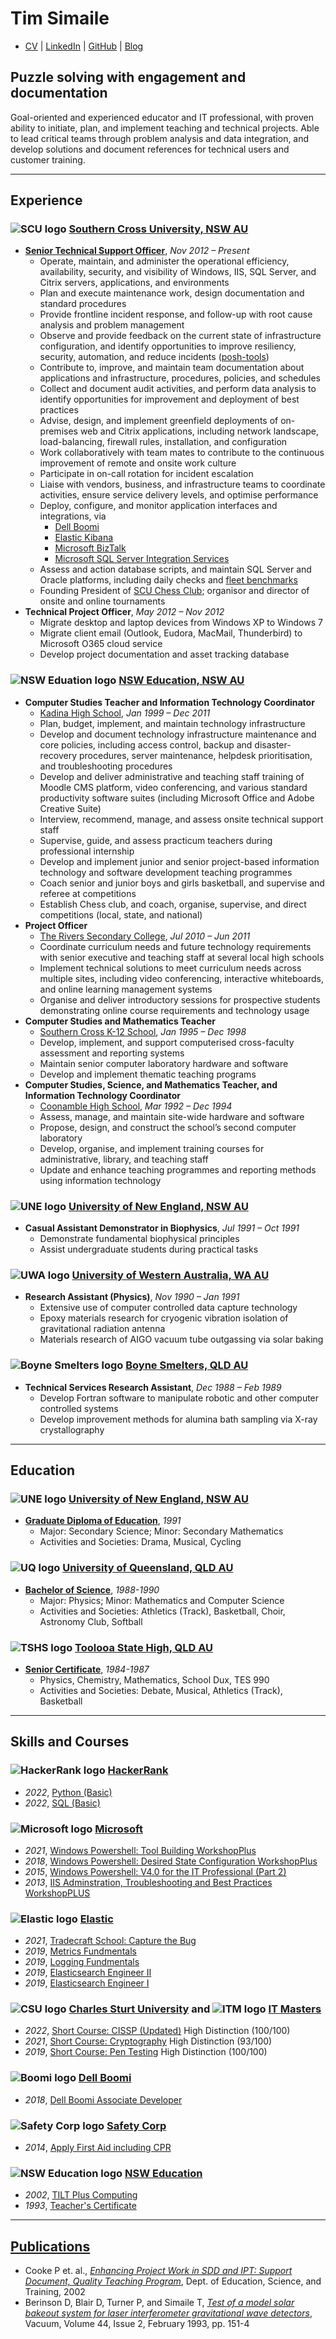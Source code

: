 # Tim Simaile

 * [CV](https://tsimaile.github.io/cv/) | [LinkedIn](https://www.linkedin.com/in/tsimaile/) | [GitHub](https://github.com/tsimaile/) | [Blog](https://tsimaile.github.io/blog/)
 
## Puzzle solving with engagement and documentation

Goal-oriented and experienced educator and IT professional, with proven ability to initiate, plan, and implement teaching and technical projects. Able to lead critical teams through problem analysis and data integration, and develop solutions and document references for technical users and customer training. 

----
## **Experience**

### **![SCU logo](https://tsimaile.github.io/cv/assets/images/logo_16_scu.png) [Southern Cross University, NSW AU](https://www.scu.edu.au/)**
* **[Senior Technical Support Officer](https://www.scu.edu.au/about/contacts/staff-directory/staff/34442.php)**, *Nov 2012 – Present*
    * Operate, maintain, and administer the operational efficiency, availability, security, and visibility of Windows, IIS, SQL Server, and Citrix servers, applications, and environments
    * Plan and execute maintenance work, design documentation and standard procedures
    * Provide frontline incident response, and follow-up with root cause analysis and problem management
    * Observe and provide feedback on the current state of infrastructure configuration, and identify opportunities to improve resiliency, security, automation, and reduce incidents ([posh-tools](https://github.com/tsimaile/posh-tools))
    * Contribute to, improve, and maintain team documentation about applications and infrastructure, procedures, policies, and schedules
    * Collect and document audit activities, and perform data analysis to identify opportunities for improvement and deployment of best practices
    * Advise, design, and implement greenfield deployments of on-premises web and Citrix applications, including network landscape, load-balancing, firewall rules, installation, and configuration
    * Work collaboratively with team mates to contribute to the continuous improvement of remote and onsite work culture
    * Participate in on-call rotation for incident escalation
    * Liaise with vendors, business, and infrastructure teams to coordinate activities, ensure service delivery levels, and optimise performance
    * Deploy, configure, and monitor application interfaces and integrations, via
        * [Dell Boomi](https://boomi.com/)
        * [Elastic Kibana](https://www.elastic.co/kibana/)
        * [Microsoft BizTalk](https://partner.microsoft.com/en-au/solutions/microsoft-biztalk-server)
        * [Microsoft SQL Server Integration Services](https://docs.microsoft.com/en-us/sql/integration-services/sql-server-integration-services?view=sql-server-ver15)
    * Assess and action database scripts, and maintain SQL Server and Oracle platforms, including daily checks and [fleet benchmarks](https://github.com/tsimaile/posh-tools/tree/main/benchmark)
    * Founding President of [SCU Chess Club](https://www.chess.com/club/southern-cross-university-chess-club); organisor and director of onsite and online tournaments
* **Technical Project Officer**, *May 2012 – Nov 2012*
    * Migrate desktop and laptop devices from Windows XP to Windows 7
    * Migrate client email (Outlook, Eudora, MacMail, Thunderbird) to Microsoft O365 cloud service
    * Develop project documentation and asset tracking database

### **![NSW Eduation logo](https://tsimaile.github.io/cv/assets/images/logo_16_nswedu.png) [NSW Education, NSW AU](https://www.education.nsw.gov.au/)**
* **Computer Studies Teacher and Information Technology Coordinator**
    * [Kadina High School](https://kadina-h.schools.nsw.gov.au/), *Jan 1999 – Dec 2011*
    * Plan, budget, implement, and maintain technology infrastructure
    * Develop and document technology infrastructure maintenance and core policies, including access control, backup and disaster-recovery procedures, server maintenance, helpdesk prioritisation, and troubleshooting procedures
    * Develop and deliver administrative and teaching staff training of  Moodle CMS platform, video conferencing, and various standard productivity software suites (including Microsoft Office and Adobe Creative Suite)
    * Interview, recommend, manage, and assess onsite technical support staff
    * Supervise, guide, and assess practicum teachers during professional internship
    * Develop and implement junior and senior project-­based information technology and software development teaching programmes
    * Coach senior and junior boys and girls basketball, and supervise and referee at competitions
    * Establish Chess club, and coach, organise, supervise, and direct competitions (local, state, and national)
* **Project Officer**
    * [The Rivers Secondary College](https://therivers.schools.nsw.gov.au/), *Jul 2010 – Jun 2011*
    * Coordinate curriculum needs and future technology requirements with senior executive and teaching staff at several local high schools
    * Implement technical solutions to meet curriculum needs across multiple sites, including video conferencing, interactive whiteboards, and online learning management systems
    * Organise and deliver introductory sessions for prospective students demonstrating online course requirements and technology usage
* **Computer Studies and Mathematics Teacher**
    * [Southern Cross K-12 School](https://sthcross-c.schools.nsw.gov.au/), *Jan 1995 – Dec 1998*
    * Develop, implement, and support computerised cross­-faculty assessment and reporting systems
    * Maintain senior computer laboratory hardware and software
    * Develop and implement thematic teaching programs
* **Computer Studies, Science, and Mathematics Teacher, and Information Technology Coordinator**
    * [Coonamble High School](https://coonamble-h.schools.nsw.gov.au/), *Mar 1992 – Dec 1994*
    * Assess, manage, and maintain site­-wide hardware and software
    * Propose, design, and construct the school’s second computer laboratory
    * Develop, organise, and implement training courses for administrative, library, and teaching staff
    * Update and enhance teaching programmes and reporting methods using information technology

### **![UNE logo](https://tsimaile.github.io/cv/assets/images/logo_16_une.png) [University of New England, NSW AU](https://www.une.edu.au/)**
* **Casual Assistant Demonstrator in Biophysics**, *Jul 1991 – Oct 1991*
    * Demonstrate fundamental biophysical principles 
    * Assist undergraduate students during practical tasks

### **![UWA logo](https://tsimaile.github.io/cv/assets/images/logo_16_uwa.png) [University of Western Australia, WA AU](https://www.uwa.edu.au/)**
* **Research Assistant (Physics)**, *Nov 1990 – Jan 1991*
    * Extensive use of computer controlled data capture technology
    * Epoxy materials research for cryogenic vibration isolation of gravitational radiation antenna
    * Materials research of AIGO vacuum tube outgassing via solar baking

### **![Boyne Smelters logo](https://tsimaile.github.io/cv/assets/images/logo_16_bsl.png) [Boyne Smelters, QLD AU](https://en.wikipedia.org/wiki/Boyne_Smelters)**
* **Technical Services Research Assistant**, *Dec 1988 – Feb 1989*
    * Develop Fortran software to manipulate robotic and other computer controlled systems
    * Develop improvement methods for alumina bath sampling via X-­ray crystallography

----
## Education

### **![UNE logo](https://tsimaile.github.io/cv/assets/images/logo_16_une.png) [University of New England, NSW AU](https://www.une.edu.au/)**
* **[Graduate Diploma of Education](https://tsimaile.github.io/cv/assets/pdf/19920326-UNE_GradDipEd.pdf)**, *1991*
    * Major: Secondary Science; Minor: Secondary Mathematics
    * Activities and Societies: Drama, Musical, Cycling

### **![UQ logo](https://tsimaile.github.io/cv/assets/images/logo_16_uq.png) [University of Queensland, QLD AU](https://uq.edu.au/)**
* **[Bachelor of Science](https://tsimaile.github.io/cv/assets/pdf/19901217-UQ_Bachelor_of_Science.pdf)**, *1988-1990*
    * Major: Physics; Minor: Mathematics and Computer Science
    * Activities and Societies: Athletics (Track), Basketball, Choir, Astronomy Club, Softball

### **![TSHS logo](https://tsimaile.github.io/cv/assets/images/logo_16_tshs.png) [Toolooa State High, QLD AU](https://toolooashs.eq.edu.au/)**
* **[Senior Certificate](https://tsimaile.github.io/cv/assets/pdf/19871112-BSSQLD_Senior_Certificate.pdf)**, *1984-1987*
    * Physics, Chemistry, Mathematics, School Dux, TES 990
    * Activities and Societies: Debate, Musical, Athletics (Track), Basketball

----
## Skills and Courses

### **![HackerRank logo](https://tsimaile.github.io/cv/assets/images/logo_16_hackerrank.png) [HackerRank](https://www.hackerrank.com/tsimaile)**
* *2022*, [Python (Basic)](https://www.hackerrank.com/certificates/0c6a0e763da8)
* *2022*, [SQL (Basic)](https://www.hackerrank.com/certificates/b58a7b131f19)

### **![Microsoft logo](https://tsimaile.github.io/cv/assets/images/logo_16_microsoft.png) [Microsoft](https://www.microsoft.com/)**
* *2021*, [Windows Powershell: Tool Building WorkshopPlus](https://tsimaile.github.io/cv/assets/pdf/20210520-MS_Windows_PowerShell_Tool_Building_WorkShopPlus.pdf)
* *2018*, [Windows Powershell: Desired State Configuration WorkshopPlus](https://tsimaile.github.io/cv/assets/pdf/20180406-MS_Windows_Powershell_DSC_WorkShopPlus.pdf)
* *2015*, [Windows Powershell: V4.0 for the IT Professional (Part 2)](https://tsimaile.github.io/cv/assets/pdf/20150326-MS_Windows_Powershell_v4.0_Part2_WorkShopPlus.pdf)
* *2013*, [IIS Adminstration, Troubleshooting and Best Practices WorkshopPLUS](https://tsimaile.github.io/cv/assets/pdf/20131024-MS_IIS_Administration_WorkShopPlus.pdf)

### **![Elastic logo](https://tsimaile.github.io/cv/assets/images/logo_16_elastic.png) [Elastic](https://www.elastic.co/training/)**
* *2021*, [Tradecraft School: Capture the Bug](https://tsimaile.github.io/cv/assets/pdf/20210819-Elastic_Tradecraft_School-Capture_The_Bug-Tim_Simaile.pdf)
* *2019*, [Metrics Fundmentals](https://tsimaile.github.io/cv/assets/pdf/20191028-Elastic_Metrics_Fundamentals.pdf)
* *2019*, [Logging Fundmentals](https://tsimaile.github.io/cv/assets/pdf/20191010-Elastic_Logging_Fundamentals.pdf)
* *2019*, [Elasticsearch Engineer II](https://tsimaile.github.io/cv/assets/pdf/20190926-Elastic_Engineer_2.pdf)
* *2019*, [Elasticsearch Engineer I](https://tsimaile.github.io/cv/assets/pdf/20190808-Elastic_Engineer_1.pdf)

### **![CSU logo](https://tsimaile.github.io/cv/assets/images/logo_16_csu.png) [Charles Sturt University](https://www.csu.edu.au/) and ![ITM logo](https://tsimaile.github.io/cv/assets/images/logo_16_itm.png) [IT Masters](https://itmasters.edu.au/)**
* *2022*, [Short Course: CISSP (Updated)](https://tsimaile.github.io/cv/assets/pdf/20220220-CISSP_(Updated)_Certificate_of_Achievement.pdf) High Distinction (100/100)
* *2021*, [Short Course: Cryptography](https://tsimaile.github.io/cv/assets/pdf/20211029-CSU_Cryptography_Certificate_of_Achievement.pdf) High Distinction (93/100)
* *2019*, [Short Course: Pen Testing](https://tsimaile.github.io/cv/assets/pdf/20190317-CSU_Pen_Testing_Certificate_of_Achievement.pdf) High Distinction (100/100)

### **![Boomi logo](https://tsimaile.github.io/cv/assets/images/logo_16_boomi.png) [Dell Boomi](https://boomi.com/services/training/)**
* *2018*, [Dell Boomi Associate Developer](https://tsimaile.github.io/cv/assets/pdf/20181008-Dell_Boomi_Associate_Developer.pdf)

### **![Safety Corp logo](https://tsimaile.github.io/cv/assets/images/logo_16_safetycorp.png) [Safety Corp](https://www.safetycorp.com.au/)**
* *2014*, [Apply First Aid including CPR](https://tsimaile.github.io/cv/assets/pdf/20140320-SafetyCorp_First_Aid_CPR.pdf)

### **![NSW Education logo](https://tsimaile.github.io/cv/assets/images/logo_16_nswedu.png) [NSW Education](https://www.education.nsw.gov.au/)**
* *2002*, [TILT Plus Computing](https://tsimaile.github.io/cv/assets/pdf/20020601-NSWDET_TILT_Plus_Computing.pdf)
* *1993*, [Teacher's Certificate](https://tsimaile.github.io/cv/assets/pdf/19931118-NSWDSE_Teachers_Certificate.pdf)

----
## [Publications](https://scholar.google.com/citations?user=PNbH0mIAAAAJ&hl=en&oi=ao)
* Cooke P et. al., *[Enhancing Project Work in SDD and IPT: Support Document, Quality Teaching Program](https://catalogue.nla.gov.au/Record/2240071)*, Dept. of Education, Science, and Training, 2002
* Berinson D, Blair D, Turner P, and Simaile T, *[Test of a model solar bakeout system for laser interferometer gravitational wave detectors](https://www.sciencedirect.com/science/article/abs/pii/0042207X9390364G)*, Vacuum, Volume 44, Issue 2, February 1993, pp. 151-4
